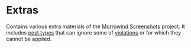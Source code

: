 # Extras

Contains various extra materials of the [Morrowind Screenshots](./mwscr.md) project. It includes
[post types](./post-types.md) that can ignore some of [violations](./violations.md.md) or for which they cannot be
applied.

